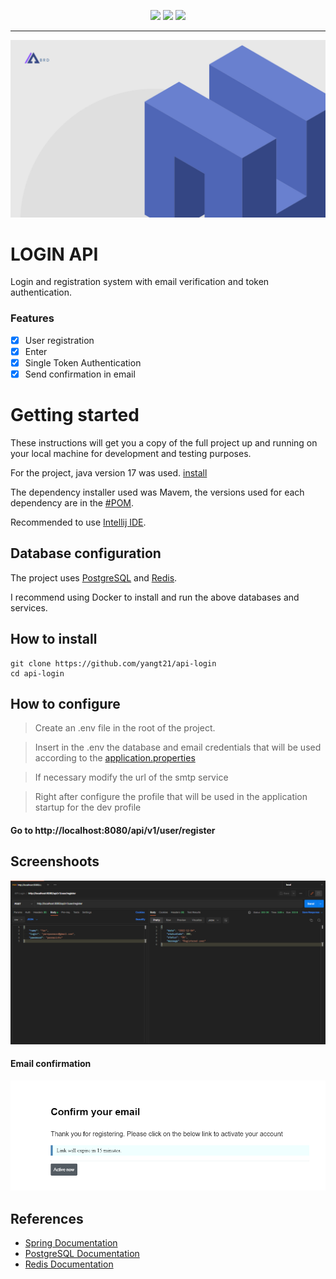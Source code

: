 <p align="center">
<img src="https://img.shields.io/github/contributors/yangt21/api-login?logo=github&color=gree&style=flat-square">
<img src="https://img.shields.io/github/languages/count/yangt21/api-login?logo=github&style=flat-square">
<img src="https://img.shields.io/github/forks/yangt21/api-login?logo=github&style=flat-square">

<hr>

<img alt="EmailScreenshoot" title="EmailScreenshoot" src="./src/main/resources/assets/brd.png" width="1000px">

# LOGIN API

Login and registration system with email verification and token authentication.

### Features

- [x] User registration
- [x] Enter
- [X] Single Token Authentication
- [X] Send confirmation in email

# Getting started

These instructions will get you a copy of the full project up and running on your local machine for development and testing purposes.

For the project, java version 17 was used. [install](https://www.oracle.com/java/technologies/javase/jdk17-archive-downloads.html)

The dependency installer used was Mavem, the versions used for each dependency are in the [#POM](./pom.xml).

Recommended to use [Intellij IDE](https://www.jetbrains.com/idea/).

## Database configuration

The project uses [PostgreSQL](https://www.postgresql.org) and [Redis](https://redis.io/).

I recommend using Docker to install and run the above databases and services.

## How to install

	git clone https://github.com/yangt21/api-login
	cd api-login

## How to configure

> Create an .env file in the root of the project.

> Insert in the .env the database and email credentials that will be used according to the [application.properties](./src/main/resources/application.properties)

> If necessary modify the url of the smtp service

> Right after configure the profile that will be used in the application startup for the dev profile

#### Go to http://localhost:8080/api/v1/user/register
    
## Screenshoots

<img alt="PostmanScreenshoot" title="PostmanScreenshoot" src="assets/postman.png">

#### Email confirmation

<img alt="EmailScreenshoot" title="EmailScreenshoot" src="assets/email.png">
  
## References

+ [Spring Documentation](https://docs.spring.io/spring-boot/docs/current/reference/html/)
+ [PostgreSQL Documentation](https://www.postgresql.org/docs/)
+ [Redis Documentation](https://redis.io/docs/)


